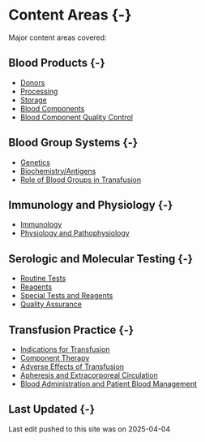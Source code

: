 # Content Areas {-}

Major content areas covered:

## **Blood Products** {-}

*   [Donors]()
*   [Processing]()
*   [Storage]()
*   [Blood Components]()
*   [Blood Component Quality Control]()

## **Blood Group Systems** {-}

*   [Genetics]()
*   [Biochemistry/Antigens]()
*   [Role of Blood Groups in Transfusion]()

## **Immunology and Physiology** {-}

*   [Immunology]()
*   [Physiology and Pathophysiology]()

## **Serologic and Molecular Testing** {-}

*   [Routine Tests]()
*   [Reagents]()
*   [Special Tests and Reagents]()
*   [Quality Assurance]()

## **Transfusion Practice** {-}

*   [Indications for Transfusion]()
*   [Component Therapy]()
*   [Adverse Effects of Transfusion]()
*   [Apheresis and Extracorporeal Circulation]()
*   [Blood Administration and Patient Blood Management]()

## Last Updated {-}

Last edit pushed to this site was on <span id="last_updated">2025-04-04</span>

